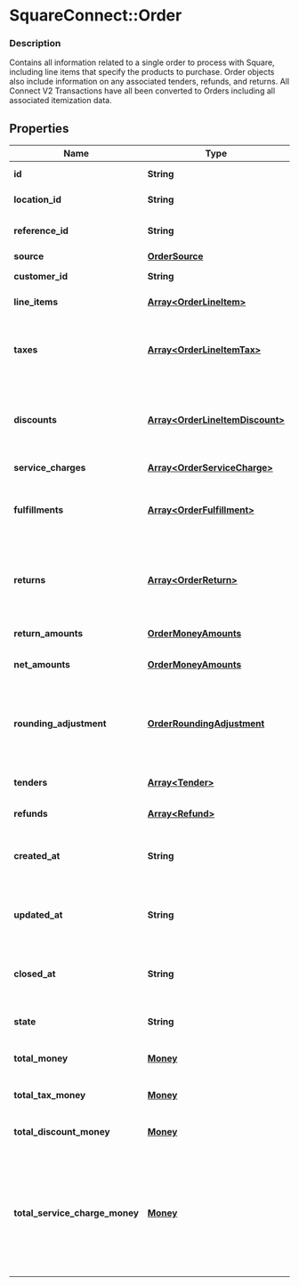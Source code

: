 # SquareConnect::Order

### Description

Contains all information related to a single order to process with Square, including line items that specify the products to purchase. Order objects also include information on any associated tenders, refunds, and returns.  All Connect V2 Transactions have all been converted to Orders including all associated itemization data.

## Properties
Name | Type | Description | Notes
------------ | ------------- | ------------- | -------------
**id** | **String** | The order&#39;s unique ID.  This field is read-only. | [optional] 
**location_id** | **String** | The ID of the merchant location this order is associated with. | 
**reference_id** | **String** | A client specified identifier to associate an entity in another system with this order. | [optional] 
**source** | [**OrderSource**](OrderSource.md) | The origination details of the order. | [optional] 
**customer_id** | **String** | The [Customer](#type-customer) ID of the customer associated with the order. | [optional] 
**line_items** | [**Array&lt;OrderLineItem&gt;**](OrderLineItem.md) | The line items included in the order. | [optional] 
**taxes** | [**Array&lt;OrderLineItemTax&gt;**](OrderLineItemTax.md) | A list of taxes applied to this order. On read or retrieve, this list includes both order-level and item-level taxes. When creating an Order, set your order-level taxes in this list. | [optional] 
**discounts** | [**Array&lt;OrderLineItemDiscount&gt;**](OrderLineItemDiscount.md) | A list of discounts applied to this order. On read or retrieve, this list includes both order-level and item-level discounts. When creating an Order, set your order-level discounts in this list. | [optional] 
**service_charges** | [**Array&lt;OrderServiceCharge&gt;**](OrderServiceCharge.md) | A list of service charges applied to the order. | [optional] 
**fulfillments** | [**Array&lt;OrderFulfillment&gt;**](OrderFulfillment.md) | Details on order fulfillment.  Orders can only be created with at most one fulfillment. However, orders returned by the API may contain multiple fulfillments. | [optional] 
**returns** | [**Array&lt;OrderReturn&gt;**](OrderReturn.md) | Collection of items from sale Orders being returned in this one. Normally part of an Itemized Return or Exchange.  There will be exactly one &#x60;Return&#x60; object per sale Order being referenced.  This field is read-only. | [optional] 
**return_amounts** | [**OrderMoneyAmounts**](OrderMoneyAmounts.md) | Rollup of returned money amounts.  This field is read-only. | [optional] 
**net_amounts** | [**OrderMoneyAmounts**](OrderMoneyAmounts.md) | Net money amounts (sale money - return money).  This field is read-only. | [optional] 
**rounding_adjustment** | [**OrderRoundingAdjustment**](OrderRoundingAdjustment.md) | A positive or negative rounding adjustment to the total of the order, commonly used to apply Cash Rounding when the minimum unit of account is smaller than the lowest physical denomination of currency.  This field is read-only. | [optional] 
**tenders** | [**Array&lt;Tender&gt;**](Tender.md) | The Tenders which were used to pay for the Order. This field is read-only. | [optional] 
**refunds** | [**Array&lt;Refund&gt;**](Refund.md) | The Refunds that are part of this Order. This field is read-only. | [optional] 
**created_at** | **String** | Timestamp for when the order was created. In RFC 3339 format, e.g., \&quot;2016-09-04T23:59:33.123Z\&quot;.  This field is read-only. | [optional] 
**updated_at** | **String** | Timestamp for when the order was last updated. In RFC 3339 format, e.g., \&quot;2016-09-04T23:59:33.123Z\&quot;.  This field is read-only. | [optional] 
**closed_at** | **String** | Timestamp for when the order was closed. In RFC 3339 format, e.g., \&quot;2016-09-04T23:59:33.123Z\&quot;.  This field is read-only. | [optional] 
**state** | **String** | The current state of the order. &#x60;OPEN&#x60;,&#x60;COMPLETED&#x60;,&#x60;CANCELED&#x60; See [OrderState](#type-orderstate) for possible values | [optional] 
**total_money** | [**Money**](Money.md) | The total amount of money to collect for the order.  This field is read-only. | [optional] 
**total_tax_money** | [**Money**](Money.md) | The total tax amount of money to collect for the order.  This field is read-only. | [optional] 
**total_discount_money** | [**Money**](Money.md) | The total discount amount of money to collect for the order.  This field is read-only. | [optional] 
**total_service_charge_money** | [**Money**](Money.md) | The total amount of money collected in service charges for the order.  Note: &#x60;total_service_charge_money&#x60; is the sum of &#x60;applied_money&#x60; fields for each individual service charge. Therefore, &#x60;total_service_charge_money&#x60; will only include inclusive tax amounts, not additive tax amounts.  This field is read-only. | [optional] 


